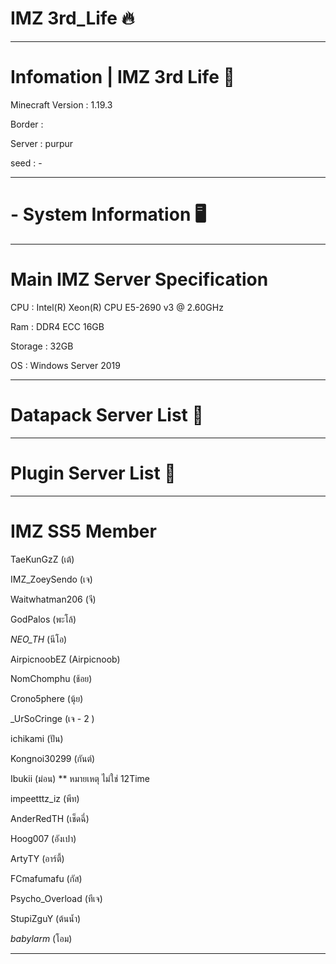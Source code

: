 # IMZ 3rd_Life 🔥
________________________________________________________________________________
# Infomation | IMZ 3rd Life 📡

Minecraft Version : 1.19.3

Border :  

Server : purpur

seed : -
________________________________________________________________________________
# - System Information 🖥️
________________________________________________________________________________
# Main IMZ Server Specification
CPU : Intel(R) Xeon(R) CPU E5-2690 v3 @ 2.60GHz

Ram : DDR4 ECC 16GB

Storage : 32GB

OS : Windows Server 2019
________________________________________________________________________________
# Datapack Server List 📃

________________________________________________________________________________
# Plugin Server List 📃

________________________________________________________________________________
# IMZ SS5 Member
TaeKunGzZ (เต้)

IMZ_ZoeySendo (เจ)

Waitwhatman206 (จี)

GodPalos (พะโล้)

_NEO_TH_ (นีโอ)

AirpicnoobEZ (Airpicnoob)

NomChomphu (ช้อย)

Crono5phere (นุ้ย)

_UrSoCringe (เจ - 2 )

ichikami (ปัน)

Kongnoi30299 (กันต์)

Ibukii (ม่อน) ** หมายเหตุ ไม่ใช่ 12Time

impeetttz_iz (พีท)

AnderRedTH (เช็ดฉี่)

Hoog007 (อังเปา)

ArtyTY (อาร์ตี้)

FCmafumafu (กัส)

Psycho_Overload (ทีเจ)

StupiZguY (ต้นนํ้า)

_babylarm_ (โอม)
________________________________________________________________________________
